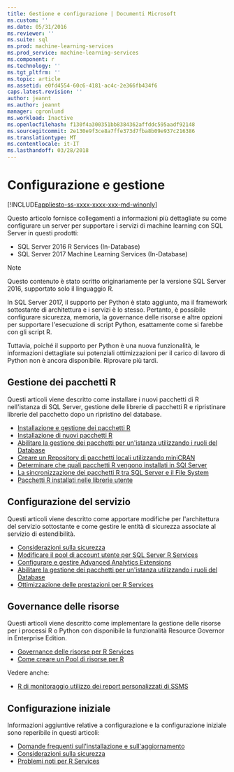 ```yaml
---
title: Gestione e configurazione | Documenti Microsoft
ms.custom: ''
ms.date: 05/31/2016
ms.reviewer: ''
ms.suite: sql
ms.prod: machine-learning-services
ms.prod_service: machine-learning-services
ms.component: r
ms.technology: ''
ms.tgt_pltfrm: ''
ms.topic: article
ms.assetid: e0fd4554-60c6-4181-ac4c-2e366fb434f6
caps.latest.revision: ''
author: jeannt
ms.author: jeannt
manager: cgronlund
ms.workload: Inactive
ms.openlocfilehash: f130f4a300351bb8384362affddc595aadf92148
ms.sourcegitcommit: 2e130e9f3ce8a7ffe373d7fba8b09e937c216386
ms.translationtype: MT
ms.contentlocale: it-IT
ms.lasthandoff: 03/28/2018
---
```

# <a name="configuration-and-management"></a>Configurazione e gestione
[!INCLUDE[appliesto-ss-xxxx-xxxx-xxx-md-winonly](../../includes/appliesto-ss-xxxx-xxxx-xxx-md-winonly.md)]

Questo articolo fornisce collegamenti a informazioni più dettagliate su come configurare un server per supportare i servizi di machine learning con SQL Server in questi prodotti:

+ SQL Server 2016 R Services (In-Database)
+ SQL Server 2017 Machine Learning Services (In-Database)

> [!NOTE]
> 
> Questo contenuto è stato scritto originariamente per la versione SQL Server 2016, supportato solo il linguaggio R.
> 
> In SQL Server 2017, il supporto per Python è stato aggiunto, ma il framework sottostante di architettura e i servizi è lo stesso. Pertanto, è possibile configurare sicurezza, memoria, la governance delle risorse e altre opzioni per supportare l'esecuzione di script Python, esattamente come si farebbe con gli script R.
> 
> Tuttavia, poiché il supporto per Python è una nuova funzionalità, le informazioni dettagliate sui potenziali ottimizzazioni per il carico di lavoro di Python non è ancora disponibile. Riprovare più tardi.

## <a name="r-package-management"></a>Gestione dei pacchetti R

Questi articoli viene descritto come installare i nuovi pacchetti di R nell'istanza di SQL Server, gestione delle librerie di pacchetti R e ripristinare librerie del pacchetto dopo un ripristino del database.

+ [Installazione e gestione dei pacchetti R](installing-and-managing-r-packages.md)
+ [Installazione di nuovi pacchetti R](install-additional-r-packages-on-sql-server.md)
+ [Abilitare la gestione dei pacchetti per un'istanza utilizzando i ruoli del Database](r-package-how-to-enable-or-disable.md)
+ [Creare un Repository di pacchetti locali utilizzando miniCRAN](create-a-local-package-repository-using-minicran.md)
+ [Determinare che quali pacchetti R vengono installati in SQl Server](determine-which-packages-are-installed-on-sql-server.md)
+ [La sincronizzazione dei pacchetti R tra SQL Server e il File System](package-install-uninstall-and-sync.md)
+ [Pacchetti R installati nelle librerie utente](packages-installed-in-user-libraries.md)

## <a name="service-configuration"></a>Configurazione del servizio

Questi articoli viene descritto come apportare modifiche per l'architettura del servizio sottostante e come gestire le entità di sicurezza associate al servizio di estendibilità.

+ [Considerazioni sulla sicurezza](security-considerations-for-the-r-runtime-in-sql-server.md)
+ [Modificare il pool di account utente per SQL Server R Services](../../advanced-analytics/r/modify-the-user-account-pool-for-sql-server-r-services.md)
+ [Configurare e gestire Advanced Analytics Extensions](../../advanced-analytics/r/configure-and-manage-advanced-analytics-extensions.md)
+ [Abilitare la gestione dei pacchetti per un'istanza utilizzando i ruoli del Database](r-package-how-to-enable-or-disable.md)
+ [Ottimizzazione delle prestazioni per R Services](sql-server-r-services-performance-tuning.md)

## <a name="resource-governance"></a>Governance delle risorse

Questi articoli viene descritto come implementare la gestione delle risorse per i processi R o Python con disponibile la funzionalità Resource Governor in Enterprise Edition.

+ [Governance delle risorse per R Services](../../advanced-analytics/r/resource-governance-for-r-services.md)
+ [Come creare un Pool di risorse per R](../../advanced-analytics/r/how-to-create-a-resource-pool-for-r.md)

Vedere anche:

+ [R di monitoraggio utilizzo dei report personalizzati di SSMS](monitor-r-services-using-custom-reports-in-management-studio.md)

## <a name="initial-setup"></a>Configurazione iniziale

Informazioni aggiuntive relative a configurazione e la configurazione iniziale sono reperibile in questi articoli:

+ [Domande frequenti sull'installazione e sull'aggiornamento](../r/upgrade-and-installation-faq-sql-server-r-services.md)
+ [Considerazioni sulla sicurezza](../r/security-considerations-for-the-r-runtime-in-sql-server.md)
+ [Problemi noti per R Services](../../advanced-analytics/known-issues-for-sql-server-machine-learning-services.md)

